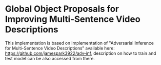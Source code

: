 # Global Object Proposals for Improving Multi-Sentence Video Descriptions

This implementation is based on implementation of "Adversarial Inference for Multi-Sentence Video Descriptions" available here: https://github.com/jamespark3922/adv-inf, description on how to train and test model can be also accessed from there. 